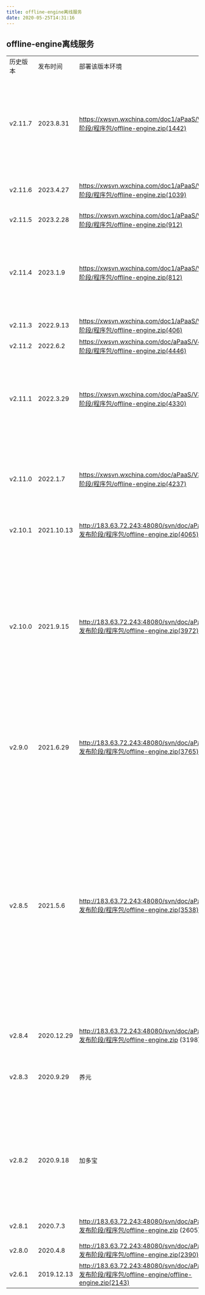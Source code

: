 ```yaml
---
title: offline-engine离线服务
date: 2020-05-25T14:31:16
---
```


## offline-engine离线服务

||||||
|---|---|---|---|---|
|历史版本|发布时间|部署该版本环境|下载路径|服务说明|
|v2.11.7|2023.8.31|https://xwsvn.wxchina.com/doc1/aPaaS/V5.1/5.发布阶段/程序包/offline-engine.zip(1442)|新功能新增版本上传服务版本查询“功能完善，自动抓取生成对应已部署的服务版本清单，并上传@4482新增1003消息类型新增版本配置文件flycode引擎新增分布式锁能力#4581【优化】PLUGIN.load 方法不指定插件版本时，应加载当前租户安装的最新版本插件@3481修复缺陷五丰安全问题，升级部分依赖包版本#5172修复因缺少括号导致数据权限or规则扩大的问题修复war包启动不了的问题五丰安全问题，升级部分依赖包版本#9247修复序列化时异常问题修复getWidgets没有返回公共包详情的bug|
|v2.11.6|2023.4.27|https://xwsvn.wxchina.com/doc1/aPaaS/V5.0/5.发布阶段/程序包/offline-engine.zip(1039)|修复缺陷兼容旧版ide保存业务confjson时tenantdbname为空的时导致的数据源引用不一致导致的事务问题修复地图key获取问题@34453注释掉事务排查的日志|
|v2.11.5|2023.2.28|https://xwsvn.wxchina.com/doc1/aPaaS/V5.0/5.发布阶段/程序包/offline-engine.zip(912)|新功能适配nacos开启认证#3366扩展导出支持@3411修复缺陷修复校验实体方法的已知bug|
|v2.11.4|2023.1.9|https://xwsvn.wxchina.com/doc1/aPaaS/V4.2/5.发布阶段/程序包/offline-engine.zip(812)|新功能不返回全部元数据#这个标签调度报警、调度报表兼容3001 3002 3003兼容短信验证码红点问题修复缺陷将包下载url的nacos配置项改成在server里用ide服务加相对路径构成@2572岗位输出字段的列名写错别名@24683消息撤回功能，修复已知bug@3306消息撤回功能@3306修复红点消息负数问题，小于0直接等于0消息撤回功能，修无法指定消息id发送的bug@3306列顺序按照sql语句排序@23006修复getWidgets没有返回公共包详情的bug|
|v2.11.3|2022.9.13|https://xwsvn.wxchina.com/doc1/aPaaS/V4.1/5.发布阶段/程序包/offline-engine.zip(406)|新功能第三方依赖包管理 需求修改 修复已知bug@2572新增插件redis支持2461修复缺陷事务问题排查5981|
|v2.11.2|2022.6.2|https://xwsvn.wxchina.com/doc/aPaaS/V4.0/5.发布阶段/程序包/offline-engine.zip(4446)|修复缺陷升级fastjson版本到1.2.83#5172修复同时导出引起导出文件url一致问题|
|v2.11.1|2022.3.29|https://xwsvn.wxchina.com/doc/aPaaS/V3.4/5.发布阶段/程序包/offline-engine.zip(4330)|新功能插件 - 支持资源注入、配置注入、组件连接等特性apaas插件 mvp分库支持@1271新增分库支持@1271实现多语言@1323原生语句支持超级表单的规则导入导出flycode支持分库获取用户字段权限的flycode方法@1488flycode支持超级表单规则listSimple接口增加updatetime时间戳返回@1785修复缺陷apaas插件 解决已知的bug右侧展示列表建议优先按修改时间倒序排序@1780修复同时登录同一帐号导致消息未读数不对的问题@1078|
|v2.11.0|2022.1.7|https://xwsvn.wxchina.com/doc/aPaaS/V3.4/5.发布阶段/程序包/offline-engine.zip(4237)|新功能apaas插件 mvp分库支持@1271新增分库支持@1271实现多语言@1323原生语句支持超级表单的规则导入导出flycode支持分库获取用户字段权限的flycode方法@1488flycode支持超级表单规则二开控件查询@1401下载控件列表，输出updatetime@1270修复缺陷apaas插件 解决已知的bug修复同时登录同一帐号导致消息未读数不对的问题@1078解决读写库延迟获取用户设置接口数据问题|
|v2.10.1|2021.10.13|http://183.63.72.243:48080/svn/doc/aPaaS/V3.3/5.发布阶段/程序包/offline-engine.zip(4065)|新功能下载控件列表，输出updatetime@1270修复缺陷fix a bug which no limit size for the list of LimiterManager@705|
|v2.10.0|2021.9.15|http://183.63.72.243:48080/svn/doc/aPaaS/V3.3/5.发布阶段/程序包/offline-engine.zip(3972)|新功能配置项改造:新增服务集群下的节点差异配置@831增加opencache新增了OpenAuth若干接口，新增OpenEncoder类，OpenLoginController新增runadapter接口支持非申请节点的撤回增加附件、催办、抄送等功能增加了发送接口对红点计数消息的类型过滤特性)类型暂时在代码里写死)@1078增加了pageMessages接口参数，前端可以控制是否更新红点信息了；修复了没有传日期范围参数时默认为90天写死的bug@1078增加消息中心关键字搜索支持@1078完成web审批通知/公告通知的消息提醒的一些接口参数调整@1078完成web审批通知/公告通知的消息提醒@1078去掉对金色的支持@1188新增excelapi对多种新颜色的支持@1188增加userinfoname tenantcode增加审批管理flycode工具方法 execute等业务引擎增加流程分布式锁解决消息的分享，获取协议，不需要授权。 接口增加参数 \_\_noauthpass修复缺陷引用型导入导出的IDE日志的logiccode处理，解决导入导出日志无法输出的BUG@6858|
|v2.9.0|2021.6.29|http://183.63.72.243:48080/svn/doc/aPaaS/V3.2/5.发布阶段/程序包/offline-engine.zip(3765)|新功能完成元数据迁移需求@823提供通用的多语言数据请求标准，在flycode中可以通过FLY.getLang() 获取当前会话使用的语言@886实现sql查询和http请求业务的内存限制功能#705修复缺陷flycode匿名函数包装结尾增加换行操作，避免结尾注释引发错误保存flycode时，结尾自动加入换行，避免一些注释行的处理错误。#4784修复在业务实体新增字段，保存之后不发布，列表查询select\*报错的问题。#1409|
|v2.8.5|2021.5.6|http://183.63.72.243:48080/svn/doc/aPaaS/V3.2/5.发布阶段/程序包/offline-engine.zip(3538)|新功能增加错误类型定义增加updateopname createopname处理实现行数的实时显示，实现文件大小的提前显示，历史任务列表实现滚动更新，大小为1000，提供历史任务清除接口#703增加导入导出任务监控埋点接口#703导出支持设置单元格宽度设置#499增加获取当前节点消息参数，消息参数增加 af\_taskcategory 输出处理不同意多退回选择问题预发起接口返回暂存功能定义暂存功能调用逻辑增加#333解决回退到申请节点后，直送的昝问题#271修改流程choice功能返回问题#271流程撤回修改#271增加getFlowMsgParam方法，用于返回流程消息参数，且增加af\_taskcategory输出增加导入导出任务监控埋点的新版代码#703增加导入导出任务监控埋点接口，此处提交是为了编写新版导入导出的埋点代码#703入参增加IN.\_\_approvaldataflycode新增多项SQL高级语法支持。#1160opendata模块的httpcall新增DELETE,PATCH方法,新增http状态码code的返回#1163 #1164修复缺陷提交行为逻辑错误获取问题下一步接口兼容出错web端，旧流程，点击同意，选择人后点击提交，前端报错兼容申请提交choice=0情况处理申请提交时获取下一步的处理问题沟通加评论处理增加flyql的字段关键字过滤器，自动为关键字加入双引号#5290 #5293flycode匿名函数包装结尾增加换行操作，避免结尾注释引发错误保存flycode时，结尾自动加入换行，避免一些注释行的处理错误。#4784修复在业务实体新增字段，保存之后不发布，列表查询select\*报错的问题。#1409|
|v2.8.4|2020.12.29|http://183.63.72.243:48080/svn/doc/aPaaS/V3.1/5.发布阶段/程序包/offline-engine.zip (3198)||
|v2.8.3|2020.9.29|养元|http://183.63.72.243:48080/svn/doc/aPaaS/V3.0/5.发布阶段/程序包/offline-engine.zip (2930)|\* 【fix】升级springboot和sping-framework版本，修复安全漏洞|
|v2.8.2|2020.9.18|加多宝|http://183.63.72.243:48080/svn/doc/aPaaS/V2.9/5.发布阶段/程序包/offline-engine.zip （2881）|\* 【new】调整了flycode离线数据获取，读取数据库链接根据flycode配置\* 【new】优化了日志，以便统计|
|v2.8.1|2020.7.3|http://183.63.72.243:48080/svn/doc/aPaaS/V2.9/5.发布阶段/程序包/offline-engine.zip (2605)|\* 【new】flycode新增原生SQL的语法支持\* 【new】flycode新增支持调用第三方http,webservice,db等的OpenDataAPI.|
|v2.8.0|2020.4.8|http://183.63.72.243:48080/svn/doc/aPaaS/V2.8/5.发布阶段/程序包/offline-engine.zip(2390)|\* 【new 】增加接口，获取自定义控件协议。web端使用|
|v2.6.1|2019.12.13|http://183.63.72.243:48080/svn/doc/aPaaS/V2.6/5.发布阶段/程序包/offline-engine/offline-engine.zip(2143)||